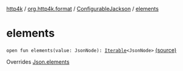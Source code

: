 [http4k](../../index.md) / [org.http4k.format](../index.md) / [ConfigurableJackson](index.md) / [elements](./elements.md)

# elements

`open fun elements(value: JsonNode): `[`Iterable`](https://kotlinlang.org/api/latest/jvm/stdlib/kotlin.collections/-iterable/index.html)`<JsonNode>` [(source)](https://github.com/http4k/http4k/blob/master/http4k-format-jackson/src/main/kotlin/org/http4k/format/Jackson.kt#L69)

Overrides [Json.elements](../-json/elements.md)

